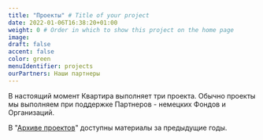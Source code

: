 ```yaml
---
title: "Проекты" # Title of your project
date: 2022-01-06T16:38:20+01:00
weight: 0 # Order in which to show this project on the home page
image:
draft: false
accent: false
color: green
menuIdentifier: projects
ourPartners: Наши партнеры
---
```


В настоящий момент Квартира выполняет три проекта. Обычно проекты мы выполняем при поддержке Партнеров - немецких Фондов и Организаций. 

В "[Архиве проектов](http://www.quarteer.de/)" доступны материалы за предыдущие годы. 

